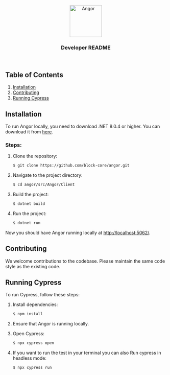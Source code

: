 <p align="center">
    <img src="https://github.com/miwahn/angor/raw/patch-1/src/Angor/Client/wwwroot/angor-logo.svg" height="100" alt="Angor" />
</p>
<h3 align="center">
    Developer README
</h3>

<br>

## Table of Contents
1. [Installation](#installation)
2. [Contributing](#contributing)
3. [Running Cypress](#running-cypress)

## Installation

To run Angor locally, you need to download .NET 8.0.4 or higher. You can download it from [here](https://dotnet.microsoft.com/en-us/download/dotnet/8.0).

### Steps:
1. Clone the repository:
    ```bash
    $ git clone https://github.com/block-core/angor.git
    ```

2. Navigate to the project directory:
    ```bash
    $ cd angor/src/Angor/Client
    ```

3. Build the project:
    ```bash
    $ dotnet build
    ```

4. Run the project:
    ```bash
    $ dotnet run
    ```

Now you should have Angor running locally at [http://localhost:5062/](http://localhost:5062/).

## Contributing

We welcome contributions to the codebase. Please maintain the same code style as the existing code.

## Running Cypress

To run Cypress, follow these steps:

1. Install dependencies:
    ```bash
    $ npm install
    ```

2. Ensure that Angor is running locally.

3. Open Cypress:
    ```bash
    $ npx cypress open
    ```
4. If you want to run the test in your terminal you can also Run cypress in headless mode:
    ```bash
    $ npx cypress run
    ```

